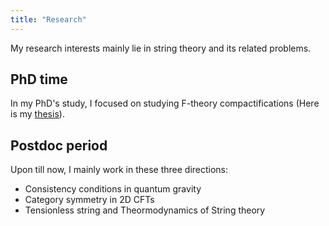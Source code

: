 ```yaml
---
title: "Research"
---
```

My research interests mainly lie in string theory and its related problems. 




## PhD time
In my PhD's study, I focused on studying F-theory compactifications (Here is my [thesis](https://archiv.ub.uni-heidelberg.de/volltextserver/26888/)).


## Postdoc period
Upon till now, I mainly work in these three directions:

- Consistency conditions in quantum gravity 
 - Category symmetry in 2D CFTs
 - Tensionless string and Theormodynamics of String theory 

